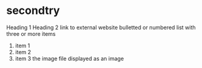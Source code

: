 # secondtry
Heading 1
Heading 2
link to external website
bulletted or numbered list with three or more items
1. item 1
2. item 2
3. item 3
the image file displayed as an image
